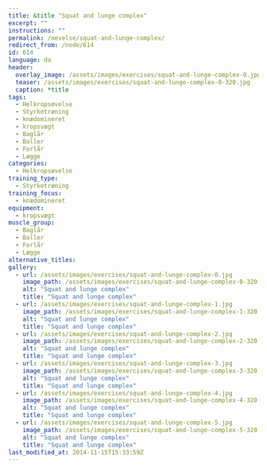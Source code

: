```yaml
---
title: &title "Squat and lunge complex"
excerpt: ""
instructions: ""
permalink: /oevelse/squat-and-lunge-complex/
redirect_from: /node/614
id: 614
language: da
header:
  overlay_image: /assets/images/exercises/squat-and-lunge-complex-0.jpg
  teaser: /assets/images/exercises/squat-and-lunge-complex-0-320.jpg
  caption: *title
tags:
  - Helkropsøvelse
  - Styrketræning
  - knædomineret
  - kropsvægt
  - Baglår
  - Baller
  - Forlår
  - Lægge
categories:
  - Helkropsøvelse
training_type: 
  - Styrketræning
training_focus: 
  - knædomineret
equipment:
  - kropsvægt
muscle_group:
  - Baglår
  - Baller
  - Forlår
  - Lægge
alternative_titles:
gallery:
  - url: /assets/images/exercises/squat-and-lunge-complex-0.jpg
    image_path: /assets/images/exercises/squat-and-lunge-complex-0-320.jpg
    alt: "Squat and lunge complex"
    title: "Squat and lunge complex"
  - url: /assets/images/exercises/squat-and-lunge-complex-1.jpg
    image_path: /assets/images/exercises/squat-and-lunge-complex-1-320.jpg
    alt: "Squat and lunge complex"
    title: "Squat and lunge complex"
  - url: /assets/images/exercises/squat-and-lunge-complex-2.jpg
    image_path: /assets/images/exercises/squat-and-lunge-complex-2-320.jpg
    alt: "Squat and lunge complex"
    title: "Squat and lunge complex"
  - url: /assets/images/exercises/squat-and-lunge-complex-3.jpg
    image_path: /assets/images/exercises/squat-and-lunge-complex-3-320.jpg
    alt: "Squat and lunge complex"
    title: "Squat and lunge complex"
  - url: /assets/images/exercises/squat-and-lunge-complex-4.jpg
    image_path: /assets/images/exercises/squat-and-lunge-complex-4-320.jpg
    alt: "Squat and lunge complex"
    title: "Squat and lunge complex"
  - url: /assets/images/exercises/squat-and-lunge-complex-5.jpg
    image_path: /assets/images/exercises/squat-and-lunge-complex-5-320.jpg
    alt: "Squat and lunge complex"
    title: "Squat and lunge complex"
last_modified_at: 2014-11-15T15:33:59Z
---
```



